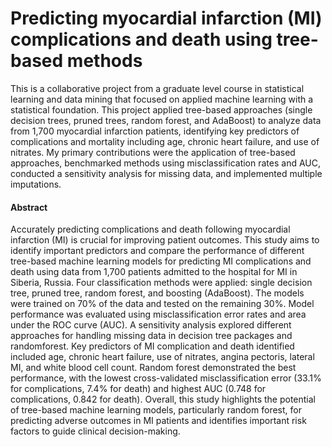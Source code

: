 # Predicting myocardial infarction (MI) complications and death using tree-based methods

This is a collaborative project from a graduate level course in statistical learning and data mining that focused on applied machine learning with a statistical foundation.  This project applied tree-based approaches (single decision trees, pruned trees, random forest, and AdaBoost) to analyze data from 1,700 myocardial infarction patients, identifying key predictors of complications and mortality including age, chronic heart failure, and use of nitrates.  My primary contributions were the application of tree-based approaches, benchmarked methods using misclassification rates and AUC, conducted a sensitivity analysis for missing data, and implemented multiple imputations.

#### Abstract
Accurately predicting complications and death following myocardial infarction (MI) is crucial for improving patient outcomes. This study aims to identify important predictors and compare the performance of different tree-based machine learning models for predicting MI complications and death using data from 1,700 patients admitted to the hospital for MI in Siberia, Russia. Four classification methods were applied: single decision tree, pruned tree, random forest, and boosting (AdaBoost). The models were trained on 70% of the data and tested on the remaining 30%. Model performance was evaluated using misclassification error rates and area under the ROC curve (AUC).  A sensitivity analysis explored different approaches for handling missing data in decision tree packages and randomforest. Key predictors of MI complication and death identified included age, chronic heart failure, use of nitrates, angina pectoris, lateral MI, and white blood cell count. Random forest demonstrated the best performance, with the lowest cross-validated misclassification error (33.1% for complications, 7.4% for death) and highest AUC (0.748 for complications, 0.842 for death). Overall, this study highlights the potential of tree-based machine learning models, particularly random forest, for predicting adverse outcomes in MI patients and identifies important risk factors to guide clinical decision-making.
